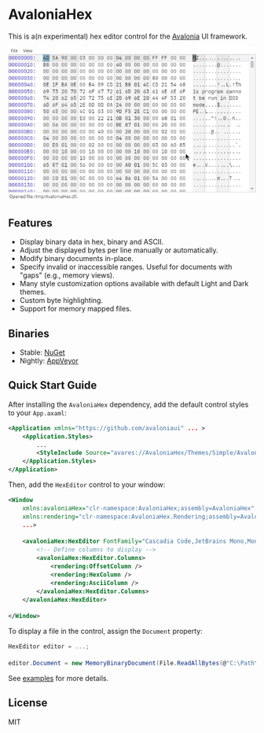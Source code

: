 # AvaloniaHex

This is a(n experimental) hex editor control for the [Avalonia](https://github.com/AvaloniaUI/Avalonia) UI framework.

![](assets/demo.gif)


## Features

- Display binary data in hex, binary and ASCII.
- Adjust the displayed bytes per line manually or automatically.
- Modify binary documents in-place.
- Specify invalid or inaccessible ranges. Useful for documents with "gaps" (e.g., memory views).
- Many style customization options available with default Light and Dark themes.
- Custom byte highlighting.
- Support for memory mapped files.

## Binaries

- Stable: [NuGet](https://www.nuget.org/packages/AvaloniaHex)
- Nightly: [AppVeyor](https://ci.appveyor.com/project/Washi1337/avaloniahex/build/artifacts)


## Quick Start Guide

After installing the `AvaloniaHex` dependency, add the default control styles to your `App.axaml`:

```xml
<Application xmlns="https://github.com/avaloniaui" ... >
    <Application.Styles>
        ...
        <StyleInclude Source="avares://AvaloniaHex/Themes/Simple/AvaloniaHex.axaml"/>
    </Application.Styles>
</Application>
```

Then, add the `HexEditor` control to your window:

```xml
<Window
    xmlns:avaloniaHex="clr-namespace:AvaloniaHex;assembly=AvaloniaHex"
    xmlns:rendering="clr-namespace:AvaloniaHex.Rendering;assembly=AvaloniaHex"
    ...>
    
    <avaloniaHex:HexEditor FontFamily="Cascadia Code,JetBrains Mono,Monospace,monospace">
        <!-- Define columns to display -->
        <avaloniaHex:HexEditor.Columns>
            <rendering:OffsetColumn />
            <rendering:HexColumn />
            <rendering:AsciiColumn />
        </avaloniaHex:HexEditor.Columns>
    </avaloniaHex:HexEditor>

</Window>
```

To display a file in the control, assign the `Document` property:

```csharp
HexEditor editor = ...;

editor.Document = new MemoryBinaryDocument(File.ReadAllBytes(@"C:\Path\To\File.bin"));
```

See [examples](examples) for more details.


## License

MIT
